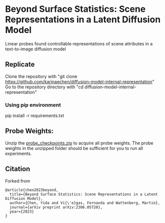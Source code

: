 # Beyond Surface Statistics: Scene Representations in a Latent Diffusion Model
Linear probes found controllable representations of scene attributes in a text-to-image diffusion model

## Replicate
Clone the repository with "git clone https://github.com/karinaechen/diffusion-model-internal-representation"
Go to the repository directory with "cd diffusion-model-internal-representation"

### Using pip environment
pip install -r requirements.txt

## Probe Weights:
Unzip the [probe_checkpoints.zip](https://github.com/karinaechen/diffusion-model-internal-representation/blob/main/probe_checkpoints.zip) to acquire all probe weights. The probe weights in the unzipped folder should be sufficient for you to run all experiments. 


## Citation
Forked from

    @article{chen2023beyond,
      title={Beyond Surface Statistics: Scene Representations in a Latent Diffusion Model},
      author={Chen, Yida and Vi{\'e}gas, Fernanda and Wattenberg, Martin},
      journal={arXiv preprint arXiv:2306.05720},
      year={2023}
    }
